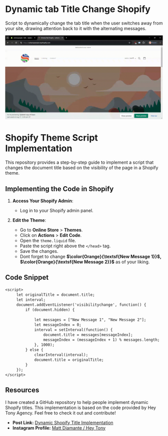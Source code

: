 # Dynamic tab Title Change Shopify
Script to dynamically change the tab title when the user switches away from your site, drawing attention back to it with the alternating messages.

![](https://github.com/thewakar22/dynamic-tab-title-change-shopify/blob/main/screen-capture.gif)

# Shopify Theme Script Implementation
This repository provides a step-by-step guide to implement a script that changes the document title based on the visibility of the page in a Shopify theme.

## Implementing the Code in Shopify
1. **Access Your Shopify Admin**:
   - Log in to your Shopify admin panel.

2. **Edit the Theme**:
   - Go to **Online Store** > **Themes**.
   - Click on **Actions** > **Edit Code**.
   - Open the `theme.liquid` file.
   - Paste the script right above the `</head>` tag.
   - Save the changes.
   - Dont forget to change **$\color{Orange}{\textsf{New Message 1}}$, $\color{Orange}{\textsf{New Message 2}}$** as of your liking.

## Code Snippet
```
<script>
     let originalTitle = document.title;
     let interval;
     document.addEventListener('visibilitychange', function() {
         if (document.hidden) {
             
             let messages = ["New Message 1", "New Message 2"];
             let messageIndex = 0;
             interval = setInterval(function() {
                 document.title = messages[messageIndex];
                 messageIndex = (messageIndex + 1) % messages.length;
             }, 1000); 
         } else { 
             clearInterval(interval);
             document.title = originalTitle;
         }
     });
</script>
```

## Resources
I have created a GitHub repository to help people implement dynamic Shopify titles. This implementation is based on the code provided by Hey Tony Agency. Feel free to check it out and contribute!

- **Post Link:** [Dynamic Shopify Title Implementation](https://www.instagram.com/reel/C_xyxdQuu88/)
- **Instagram Profile:** [Matt Diamante / Hey Tony](https://www.instagram.com/heytony.agency/)
